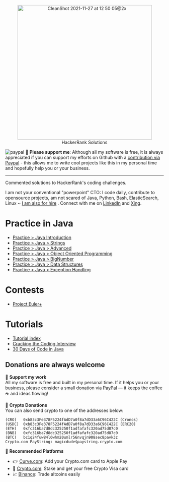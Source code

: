 [paypal]: https://paypal.me/GerdNaschenweng
<p align="center">
    <a href="https://www.hackerrank.com/MagicDude4Eva">
        <img width="427" alt="CleanShot 2021-11-27 at 12 50 05@2x" src="https://user-images.githubusercontent.com/1632781/143680098-a782eec8-901a-4712-8656-77f6b1d999d8.png">
    </a>
    <br>HackerRank Solutions
</p>

![paypal](https://img.shields.io/badge/PayPal--ffffff.svg?style=social&logo=data%3Aimage%2Fpng%3Bbase64%2CiVBORw0KGgoAAAANSUhEUgAAABAAAAAQCAYAAAAf8%2F9hAAAABHNCSVQICAgIfAhkiAAAAZZJREFUOI3Fkb1PFFEUxX%2F3zcAMswFCw0KQr1BZSKUQYijMFibGkhj9D4zYYAuU0NtZSIiNzRZGamqD%2BhdoJR%2FGhBCTHZ11Pt%2B1GIiEnY0hFNzkFu%2FmnHPPPQ%2Buu%2BTiYGjy0ZPa5N1t0SI5m6mITeP4%2B%2FGP%2Fbccvto8j3cuCsQTSy%2FCzLkdxqkXpoUXJoUXJrkfFTLMwHiDYLrFz897Z3jT6ckdBwsiYDMo0tNOIGuBqS%2Beh7sdAkU2g%2BkBFGkd%2FrtSgD8Z%2BrBxj68MAGG1A9efRhVsXrKMU7Y4cNyGOwtDU28OtrqdUMetldvzFKxCYSHJ4NsJ%2BnRJGexHba7VJ%2FTff4BaQFBjVcbqIEZ1bESYn4PRUcHx2N952awUkOHZedUcWm14%2FtjqjREHawUEsgx6Ajg5%2Bsi7jWqBwA%2BmIrXlo9YHUVTmEP%2F6hOO1Ofiyy3pjo%2BsvBDX%2FZpSakhz4BqvQDvdYvrXQEXZViI5rPpBEOwR2l16vtN7bd9SN3L1WXj%2BjGSnN38rq%2B7VL8xXQOdDF%2F0KvXn8BlbuY%2FvUAHysAAAAASUVORK5CYII%3D)
:beer: **Please support me**: Although all my software is free, it is always appreciated if you can support my efforts on Github with a [contribution via Paypal][paypal] - this allows me to write cool projects like this in my personal time and hopefully help you or your business. 
___


<p>
Commented solutions to HackerRank's coding challenges. 
    
I am not your conventional "powerpoint" CTO: I code daily, contribute to opensource projects, am not scared of Java, Python, Bash, ElasticSearch, Linux ~ [I am also for hire](https://www.naschenweng.info/cv) . Connect with me on [LinkedIn](https://www.linkedin.com/in/gerdnaschenweng/) and [Xing](https://www.xing.com/profile/Gerd_Naschenweng/portfolio).
</p>

# Practice in Java
* [Practice > Java Introduction](https://github.com/magicdude4eva/HackerRank/tree/master/src/practice/java/introduction)
* [Practice > Java > Strings](https://github.com/magicdude4eva/HackerRank/tree/master/src/practice/java/strings)
* [Practice > Java > Advanced](https://github.com/magicdude4eva/HackerRank/tree/master/src/practice/java/advanced)
* [Practice > Java > Object Oriented Programming](https://github.com/magicdude4eva/HackerRank/tree/master/src/practice/java/objectorientedprogramming)
* [Practice > Java > BigNumber](https://github.com/magicdude4eva/HackerRank/tree/master/src/practice/java/bignumber)
* [Practice > Java > Data Structures](https://github.com/magicdude4eva/HackerRank/tree/master/src/practice/java/datastructures)
* [Practice > Java > Exception Handling](https://github.com/magicdude4eva/HackerRank/tree/master/src/practice/java/exceptionhandling)

# Contests
* [Project Euler+](https://github.com/magicdude4eva/HackerRank/tree/master/src/contests/projecteuler)

# Tutorials
* [Tutorial index](https://github.com/magicdude4eva/HackerRank/tree/master/src/practice/tutorials)
* [Cracking the Coding Interview](https://github.com/magicdude4eva/HackerRank/tree/master/src/practice/tutorials/crackingthecodinginterview)
* [30 Days of Code in Java](https://github.com/magicdude4eva/HackerRank/tree/master/src/practice/tutorials/thirtydaysofcode)



## Donations are always welcome

[paypal]: https://paypal.me/GerdNaschenweng

🍻 **Support my work**  
All my software is free and built in my personal time. If it helps you or your business, please consider a small donation via [PayPal][paypal] — it keeps the coffee ☕ and ideas flowing!

💸 **Crypto Donations**  
You can also send crypto to one of the addresses below:

```
(CRO)   0xb83c3Fe378F5224fAdD7a0f8a7dD33a6C96C422C (Cronos)  
(USDC)  0xb83c3Fe378F5224fAdD7a0f8a7dD33a6C96C422C (ERC20)  
(ETH)   0xfc316ba7d8dc325250f1adfafafc320ad75d87c0  
(BNB)   0xfc316ba7d8dc325250f1adfafafc320ad75d87c0
(BTC)   bc1q24fuw84l6whm20umlr56nvqjn908sec8pavk3z  
Crypto.com PayString: magicdude$paystring.crypto.com
```

🧾 **Recommended Platforms**  
- 👉 [Curve.com](https://www.curve.com/join#DWPXKG6E): Add your Crypto.com card to Apple Pay  
- 🔐 [Crypto.com](https://crypto.com/app/ref6ayzqvp): Stake and get your free Crypto Visa card  
- 📈 [Binance](https://accounts.binance.com/register?ref=13896895): Trade altcoins easily
